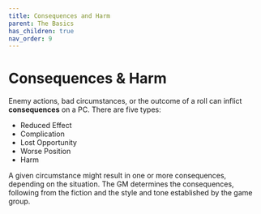 ```yaml
---
title: Consequences and Harm
parent: The Basics
has_children: true
nav_order: 9
---
```


# Consequences & Harm
Enemy actions, bad circumstances, or the outcome of a roll can inflict **consequences** on a PC. There are five types:
* Reduced Effect
* Complication
* Lost Opportunity
* Worse Position
* Harm

A given circumstance might result in one or more consequences, depending on the situation. The GM determines the consequences, following from the fiction and the style and tone established by the game group.

